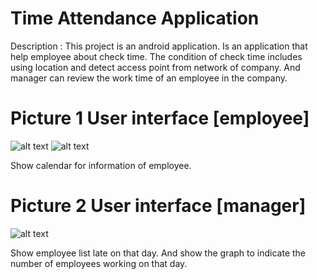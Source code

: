 # Time Attendance Application 

Description : This project is an android application. Is an application that help employee about check time. The condition of check time includes using location and detect access point from network of company. And manager can review the work time of an employee in the company. 

# Picture 1 User interface [employee]
![alt text](https://www.img.in.th/images/67cfb3271f775b8b7fd8687204e89d24.png)
![alt text](https://www.img.in.th/images/7e10f0d7bb3231e4efc52e8cd4e58479.png)

Show calendar for information of employee. 


# Picture 2 User interface [manager]
![alt text](https://www.img.in.th/images/63dd0e1078116082b764d0050bb80c71.png)

Show employee list late on that day. And show the graph to indicate the number of employees working on that day.
